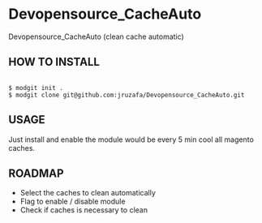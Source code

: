 Devopensource_CacheAuto
=======================

Devopensource_CacheAuto (clean cache automatic)

HOW TO INSTALL
-------------

<pre><code>
$ modgit init .
$ modgit clone git@github.com:jruzafa/Devopensource_CacheAuto.git
</code></pre>

USAGE
-------------

Just install and enable the module would be every 5 min cool all magento caches.


ROADMAP
-------------

* Select the caches to clean automatically
* Flag to enable / disable module
* Check if caches is necessary to clean